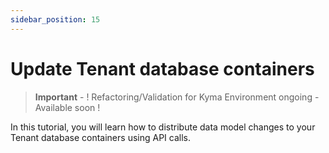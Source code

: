 ```yaml
---
sidebar_position: 15
---
```

# Update Tenant database containers

> **Important** - ! Refactoring/Validation for Kyma Environment ongoing - Available soon !

In this tutorial, you will learn how to distribute data model changes to your Tenant database containers using API calls.
